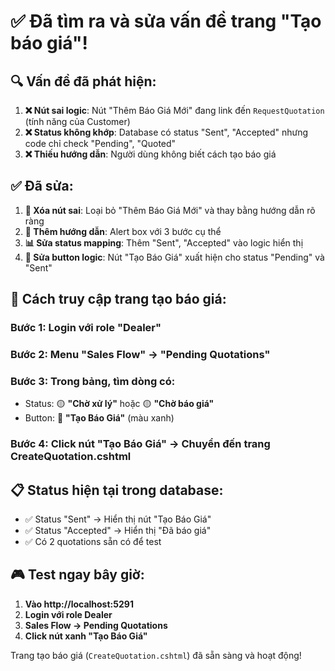 # ✅ Đã tìm ra và sửa vấn đề trang "Tạo báo giá"!

## 🔍 **Vấn đề đã phát hiện:**

1. **❌ Nút sai logic**: Nút "Thêm Báo Giá Mới" đang link đến `RequestQuotation` (tính năng của Customer)
2. **❌ Status không khớp**: Database có status "Sent", "Accepted" nhưng code chỉ check "Pending", "Quoted"  
3. **❌ Thiếu hướng dẫn**: Người dùng không biết cách tạo báo giá

## ✅ **Đã sửa:**

1. **🔧 Xóa nút sai**: Loại bỏ "Thêm Báo Giá Mới" và thay bằng hướng dẫn rõ ràng
2. **🎯 Thêm hướng dẫn**: Alert box với 3 bước cụ thể  
3. **📊 Sửa status mapping**: Thêm "Sent", "Accepted" vào logic hiển thị
4. **🔘 Sửa button logic**: Nút "Tạo Báo Giá" xuất hiện cho status "Pending" và "Sent"

## 🎯 **Cách truy cập trang tạo báo giá:**

### **Bước 1**: Login với role "Dealer"
### **Bước 2**: Menu "Sales Flow" → "Pending Quotations"  
### **Bước 3**: Trong bảng, tìm dòng có:
- Status: 🟡 **"Chờ xử lý"** hoặc 🟡 **"Chờ báo giá"**
- Button: 🔵 **"Tạo Báo Giá"** (màu xanh)

### **Bước 4**: Click nút "Tạo Báo Giá" → Chuyển đến trang CreateQuotation.cshtml

## 📋 **Status hiện tại trong database:**
- ✅ Status "Sent" → Hiển thị nút "Tạo Báo Giá"  
- ✅ Status "Accepted" → Hiển thị "Đã báo giá"
- ✅ Có 2 quotations sẵn có để test

## 🎮 **Test ngay bây giờ:**
1. **Vào http://localhost:5291**
2. **Login với role Dealer**  
3. **Sales Flow → Pending Quotations**
4. **Click nút xanh "Tạo Báo Giá"**

Trang tạo báo giá (`CreateQuotation.cshtml`) đã sẵn sàng và hoạt động!
